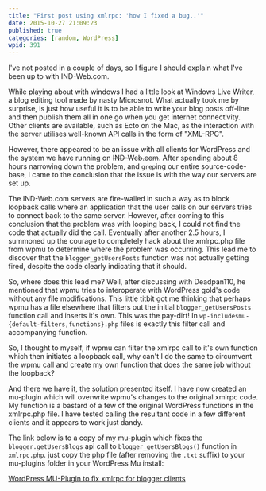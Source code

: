 ```yaml
---
title: "First post using xmlrpc: 'how I fixed a bug..'"
date: 2015-10-27 21:09:23
published: true
categories: [random, WordPress]
wpid: 391
---
```


I've not posted in a couple of days, so I figure I should explain what I've been up to with <span class="removed_link" title="http://ind-web.com">IND-Web.com</span>.

While playing about with windows I had a little look at Windows Live Writer, a blog editing tool made by nasty Microsnot. What actually took me by surprise, is just how useful it is to be able to write your blog posts off-line and then publish them all in one go when you get internet connectivity. Other clients are available, such as Ecto on the Mac, as the interaction with the server utilises well-known API calls in the form of "XML-RPC".

However, there appeared to be an issue with all clients for WordPress and the system we have running on ~~IND-Web.com~~. After spending about 8 hours narrowing down the problem, and `grep`ing our entire source-code-base, I came to the conclusion that the issue is with the way our servers are set up.

The IND-Web.com servers are fire-walled in such a way as to block loopback calls where an application that the user calls on our servers tries to connect back to the same server. However, after coming to this conclusion that the problem was with looping back, I could not find the code that actually did the call. Eventually after another 2.5 hours, I summoned up the courage to completely hack about the xmlrpc.php file from wpmu to determine where the problem was occurring. This lead me to discover that the `blogger_getUsersPosts` function was not actually getting fired, despite the code clearly indicating that it should.

So, where does this lead me? Well, after discussing with Deadpan110, he mentioned that wpmu tries to interoperate with WordPress gold's code without any file modifications. This little titbit got me thinking that perhaps wpmu has a file elsewhere that filters out the initial `blogger_getUsersPosts` function call and inserts it's own. This was the pay-dirt! In `wp-includesmu-{default-filters,functions}.php` files is exactly this filter call and accompanying function.

So, I thought to myself, if wpmu can filter the xmlrpc call to it's own function which then initiates a loopback call, why can't I do the same to circumvent the wpmu call and create my own function that does the same job without the loopback?

And there we have it, the solution presented itself. I have now created an mu-plugin which will overwrite wpmu's changes to the original xmlrpc code. My function is a bastard of a few of the original WordPress functions in the xmlrpc.php file. I have tested calling the resultant code in a few different clients and it appears to work just dandy.

The link below is to a copy of my mu-plugin which fixes the `blogger.getUsersBlogs` api call to `blogger_getUsersBlogs()` function in `xmlrpc.php`. just copy the php file (after removing the `.txt` suffix) to your mu-plugins folder in your WordPress Mu install:

[WordPress MU-Plugin to fix xmlrpc for blogger clients](/wp-content/uploads/2009/04/wpmublogger-getusersblogsphp.txt)
